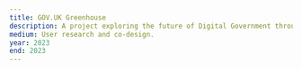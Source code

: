 ```yaml
---
title: GOV.UK Greenhouse
description: A project exploring the future of Digital Government through speculative design methodologies.
medium: User research and co-design.
year: 2023
end: 2023
---
```

